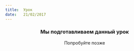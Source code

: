 ```yaml
---
title:  Урок
date:   21/02/2017
---
```


### <center>Мы подготавливаем данный урок</center>
<center>Попробуйте позже</center>